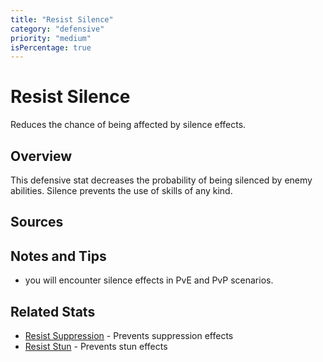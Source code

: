 ```yaml
---
title: "Resist Silence"
category: "defensive"
priority: "medium"
isPercentage: true
---
```


# Resist Silence

Reduces the chance of being affected by silence effects.

## Overview

This defensive stat decreases the probability of being silenced by enemy abilities. Silence prevents the use of skills of any kind.

## Sources

## Notes and Tips

- you will encounter silence effects in PvE and PvP scenarios.

## Related Stats

- [Resist Suppression](/stats/resistSuppression) - Prevents suppression effects
- [Resist Stun](/stats/resistStun) - Prevents stun effects